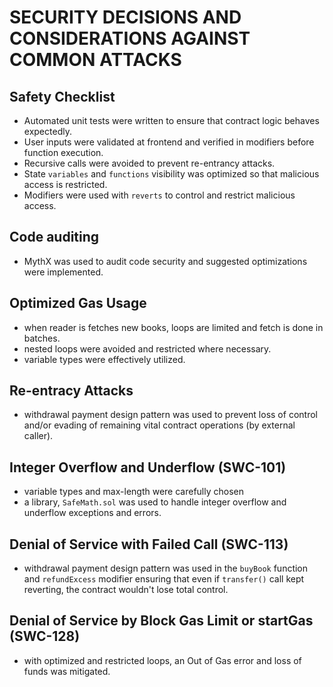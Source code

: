 # SECURITY DECISIONS AND CONSIDERATIONS AGAINST COMMON ATTACKS

## Safety Checklist
* Automated unit tests were written to ensure that contract logic behaves expectedly.
* User inputs were validated at frontend and verified in modifiers before function execution.
* Recursive calls were avoided to prevent re-entrancy attacks.
* State ``variables`` and ``functions`` visibility was optimized so that malicious access is restricted.
* Modifiers were used with ``reverts`` to control and restrict malicious access.

## Code auditing
* MythX was used to audit code security and suggested optimizations were implemented.

## Optimized Gas Usage
* when reader is fetches new books, loops are limited and fetch is done in batches.
* nested loops were avoided and restricted where necessary.
* variable types were effectively utilized.

## Re-entracy Attacks
* withdrawal payment design pattern was used to prevent loss of control and/or evading of remaining vital contract operations (by external caller).

## Integer Overflow and Underflow (SWC-101)
* variable types and max-length were carefully chosen
* a library, ``SafeMath.sol`` was used to handle integer overflow and underflow exceptions and errors.

## Denial of Service with Failed Call (SWC-113)
* withdrawal payment design pattern was used in the ``buyBook`` function and ``refundExcess`` modifier ensuring that even if ``transfer()`` call kept reverting, the contract wouldn't lose total control.

## Denial of Service by Block Gas Limit or startGas (SWC-128)
* with optimized and restricted loops, an Out of Gas error and loss of funds was mitigated.

